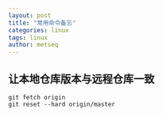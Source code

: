 ```yaml
---
layout: post
title: "常用命令备忘"
categories: linux
tags: linux
author: metseq
---
```


## 让本地仓库版本与远程仓库一致
```
git fetch origin
git reset --hard origin/master
```
